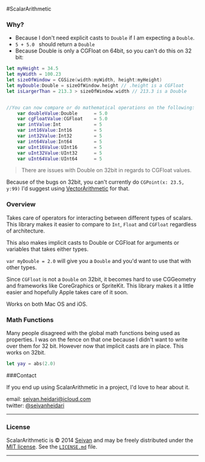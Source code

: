 #ScalarArithmetic

### Why?
* Because I don't need explicit casts to ```Double``` if I am expecting a ```Double```.
* ```5 + 5.0 ``` should return a ```Double```
* Because Double is only a CGFloat on 64bit, so you can't do this on 32 bit:
```swift
let myHeight = 34.5
let myWidth = 100.23
let sizeOfWindow = CGSize(width:myWidth, height:myHeight) 
let myDouble:Double = sizeOfWindow.height // .height is a CGFloat
let isLargerThan = 213.3 > sizeOfWindow.width // 213.3 is a Double


//You can now compare or do mathematical operations on the following: 
    var doubleValue:Double      = 5.0
    var cgFloatValue:CGFloat    = 5.0
    var intValue:Int            = 5
    var int16Value:Int16        = 5
    var int32Value:Int32        = 5
    var int64Value:Int64        = 5
    var uInt16Value:UInt16      = 5
    var uInt32Value:UInt32      = 5
    var uInt64Value:UInt64      = 5
````

> There are issues with Double on 32bit in regards to CGFloat values.

Because of the bugs on 32bit, you can't currently do ```CGPoint(x: 23.5, y:99)``` 
I'd suggest using [VectorArithmetic](https://github.com/seivan/VectorArithmetic) for that. 


### Overview

Takes care of operators for interacting between different types of scalars.
This library makes it easier to compare to ```Int```, ```Float``` and ```CGFloat``` regardless of architecture.

This also makes implicit casts to Double or CGFloat for arguments or variables that takes either types. 


``var myDouble = 2.0`` will give you a ```Double``` and you'd want to use that with other types. 

Since ```CGFloat``` is not a ```Double``` on 32bit, it becomes hard to use CGGeometry and frameworks like CoreGraphics or SpriteKit. This library makes it a little easier and hopefully Apple takes care of it soon. 

Works on both Mac OS and iOS.




### Math Functions

Many people disagreed with the global math functions being used as properties. I was on the fence on that one because I didn't want to write over them for 32 bit. However now that implicit casts are in place. This works on 32bit. 
```swift
let yay = abs(2.0)
```


###Contact


If you end up using ScalarArithmetic in a project, I'd love to hear about it.

email: [seivan.heidari@icloud.com](mailto:seivan.heidari@icloud.com)  
twitter: [@seivanheidari](https://twitter.com/seivanheidari)

***

### License

ScalarArithmetic is © 2014 [Seivan](http://www.github.com/seivan) and may be freely
distributed under the [MIT license](http://opensource.org/licenses/MIT).
See the [`LICENSE.md`](https://github.com/seivan/ScalarArithmetic/blob/master/LICENSE.md) file.

*** 
